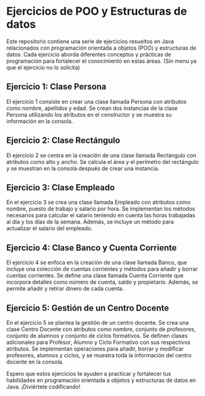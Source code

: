 # Ejercicios de POO y Estructuras de datos

Este repositorio contiene una serie de ejercicios resueltos en Java relacionados con programación orientada a objetos (POO) y estructuras de datos. Cada ejercicio aborda diferentes conceptos y prácticas de programación para fortalecer el conocimiento en estas áreas. (Sin menu ya que el ejercicio no lo solicita)

## Ejercicio 1: Clase Persona
El ejercicio 1 consiste en crear una clase llamada Persona con atributos como nombre, apellidos y edad. Se crean dos instancias de la clase Persona utilizando los atributos en el constructor y se muestra su información en la consola.

## Ejercicio 2: Clase Rectángulo
El ejercicio 2 se centra en la creación de una clase llamada Rectángulo con atributos como alto y ancho. Se calcula el área y el perímetro del rectángulo y se muestran en la consola después de crear una instancia.

## Ejercicio 3: Clase Empleado
En el ejercicio 3 se crea una clase llamada Empleado con atributos como nombre, puesto de trabajo y salario por hora. Se implementan los métodos necesarios para calcular el salario teniendo en cuenta las horas trabajadas al día y los días de la semana. Además, se incluye un método para actualizar el salario del empleado.

## Ejercicio 4: Clase Banco y Cuenta Corriente
El ejercicio 4 se enfoca en la creación de una clase llamada Banco, que incluye una colección de cuentas corrientes y métodos para añadir y borrar cuentas corrientes. Se define una clase llamada Cuenta Corriente que incorpora detalles como número de cuenta, saldo y propietario. Además, se permite añadir y retirar dinero de cada cuenta.

## Ejercicio 5: Gestión de un Centro Docente
En el ejercicio 5 se plantea la gestión de un centro docente. Se crea una clase Centro Docente con atributos como nombre, conjunto de profesores, conjunto de alumnos y conjunto de ciclos formativos. Se definen clases adicionales para Profesor, Alumno y Ciclo Formativo con sus respectivos atributos. Se implementan operaciones para añadir, borrar y modificar profesores, alumnos y ciclos, y se muestra toda la información del centro docente en la consola.

Espero que estos ejercicios te ayuden a practicar y fortalecer tus habilidades en programación orientada a objetos y estructuras de datos en Java. ¡Diviértete codificando!
